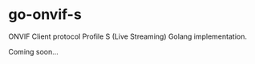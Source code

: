 # go-onvif-s

ONVIF Client protocol Profile S (Live Streaming) Golang implementation.

Coming soon...
